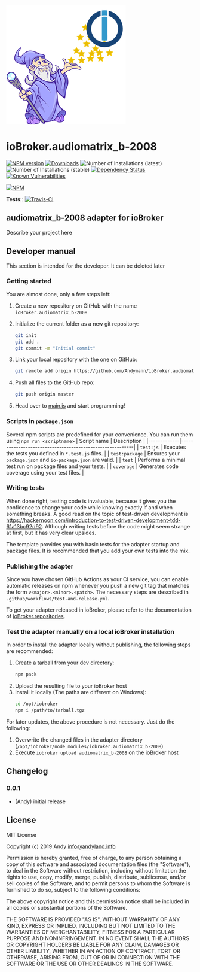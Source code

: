![Logo](admin/audiomatrix_b-2008.png)
# ioBroker.audiomatrix_b-2008

[![NPM version](http://img.shields.io/npm/v/iobroker.audiomatrix_b-2008.svg)](https://www.npmjs.com/package/iobroker.audiomatrix_b-2008)
[![Downloads](https://img.shields.io/npm/dm/iobroker.audiomatrix_b-2008.svg)](https://www.npmjs.com/package/iobroker.audiomatrix_b-2008)
![Number of Installations (latest)](http://iobroker.live/badges/audiomatrix_b-2008-installed.svg)
![Number of Installations (stable)](http://iobroker.live/badges/audiomatrix_b-2008-stable.svg)
[![Dependency Status](https://img.shields.io/david/Andymann/iobroker.audiomatrix_b-2008.svg)](https://david-dm.org/Andymann/iobroker.audiomatrix_b-2008)
[![Known Vulnerabilities](https://snyk.io/test/github/Andymann/ioBroker.audiomatrix_b-2008/badge.svg)](https://snyk.io/test/github/Andymann/ioBroker.audiomatrix_b-2008)

[![NPM](https://nodei.co/npm/iobroker.audiomatrix_b-2008.png?downloads=true)](https://nodei.co/npm/iobroker.audiomatrix_b-2008/)

**Tests:**: [![Travis-CI](http://img.shields.io/travis/Andymann/ioBroker.audiomatrix_b-2008/master.svg)](https://travis-ci.org/Andymann/ioBroker.audiomatrix_b-2008)

## audiomatrix_b-2008 adapter for ioBroker

Describe your project here

## Developer manual
This section is intended for the developer. It can be deleted later

### Getting started

You are almost done, only a few steps left:
1. Create a new repository on GitHub with the name `ioBroker.audiomatrix_b-2008`
1. Initialize the current folder as a new git repository:  
	```bash
	git init
	git add .
	git commit -m "Initial commit"
	```
1. Link your local repository with the one on GitHub:  
	```bash
	git remote add origin https://github.com/Andymann/ioBroker.audiomatrix_b-2008
	```

1. Push all files to the GitHub repo:  
	```bash
	git push origin master
	```
1. Head over to [main.js](main.js) and start programming!

### Scripts in `package.json`
Several npm scripts are predefined for your convenience. You can run them using `npm run <scriptname>`
| Script name | Description                                              |
|-------------|----------------------------------------------------------|
| `test:js`   | Executes the tests you defined in `*.test.js` files.     |
| `test:package`    | Ensures your `package.json` and `io-package.json` are valid. |
| `test` | Performs a minimal test run on package files and your tests. |
| `coverage` | Generates code coverage using your test files. |

### Writing tests
When done right, testing code is invaluable, because it gives you the 
confidence to change your code while knowing exactly if and when 
something breaks. A good read on the topic of test-driven development 
is https://hackernoon.com/introduction-to-test-driven-development-tdd-61a13bc92d92. 
Although writing tests before the code might seem strange at first, but it has very 
clear upsides.

The template provides you with basic tests for the adapter startup and package files.
It is recommended that you add your own tests into the mix.

### Publishing the adapter
Since you have chosen GitHub Actions as your CI service, you can 
enable automatic releases on npm whenever you push a new git tag that matches the form 
`v<major>.<minor>.<patch>`. The necessary steps are described in `.github/workflows/test-and-release.yml`.

To get your adapter released in ioBroker, please refer to the documentation 
of [ioBroker.repositories](https://github.com/ioBroker/ioBroker.repositories#requirements-for-adapter-to-get-added-to-the-latest-repository).

### Test the adapter manually on a local ioBroker installation
In order to install the adapter locally without publishing, the following steps are recommended:
1. Create a tarball from your dev directory:  
	```bash
	npm pack
	```
1. Upload the resulting file to your ioBroker host
1. Install it locally (The paths are different on Windows):
	```bash
	cd /opt/iobroker
	npm i /path/to/tarball.tgz
	```

For later updates, the above procedure is not necessary. Just do the following:
1. Overwrite the changed files in the adapter directory (`/opt/iobroker/node_modules/iobroker.audiomatrix_b-2008`)
1. Execute `iobroker upload audiomatrix_b-2008` on the ioBroker host

## Changelog

### 0.0.1
* (Andy) initial release

## License
MIT License

Copyright (c) 2019 Andy <info@andyland.info>

Permission is hereby granted, free of charge, to any person obtaining a copy
of this software and associated documentation files (the "Software"), to deal
in the Software without restriction, including without limitation the rights
to use, copy, modify, merge, publish, distribute, sublicense, and/or sell
copies of the Software, and to permit persons to whom the Software is
furnished to do so, subject to the following conditions:

The above copyright notice and this permission notice shall be included in all
copies or substantial portions of the Software.

THE SOFTWARE IS PROVIDED "AS IS", WITHOUT WARRANTY OF ANY KIND, EXPRESS OR
IMPLIED, INCLUDING BUT NOT LIMITED TO THE WARRANTIES OF MERCHANTABILITY,
FITNESS FOR A PARTICULAR PURPOSE AND NONINFRINGEMENT. IN NO EVENT SHALL THE
AUTHORS OR COPYRIGHT HOLDERS BE LIABLE FOR ANY CLAIM, DAMAGES OR OTHER
LIABILITY, WHETHER IN AN ACTION OF CONTRACT, TORT OR OTHERWISE, ARISING FROM,
OUT OF OR IN CONNECTION WITH THE SOFTWARE OR THE USE OR OTHER DEALINGS IN THE
SOFTWARE.